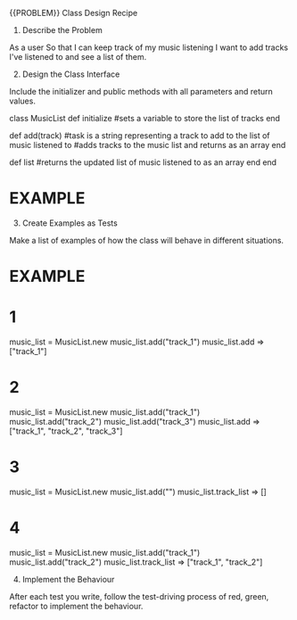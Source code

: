 {{PROBLEM}} Class Design Recipe

1. Describe the Problem

As a user
So that I can keep track of my music listening
I want to add tracks I've listened to and see a list of them.

2. Design the Class Interface

Include the initializer and public methods with all parameters and return values.

class MusicList
  def initialize
  #sets a variable to store the list of tracks
  end

  def add(track) #task is a string representing a track to add to the list of music listened to
  #adds tracks to the music list and returns as an array
  end

  def list
  #returns the updated list of music listened to as an array
  end
end

# EXAMPLE

3. Create Examples as Tests

Make a list of examples of how the class will behave in different situations.

# EXAMPLE

# 1
music_list = MusicList.new
music_list.add("track_1")
music_list.add => ["track_1"]

# 2
music_list = MusicList.new
music_list.add("track_1")
music_list.add("track_2")
music_list.add("track_3")
music_list.add => ["track_1", "track_2", "track_3"]

# 3
music_list = MusicList.new
music_list.add("")
music_list.track_list => []

# 4
music_list = MusicList.new
music_list.add("track_1")
music_list.add("track_2")
music_list.track_list => ["track_1", "track_2"]

4. Implement the Behaviour

After each test you write, follow the test-driving process of red, green, refactor to implement the behaviour.
